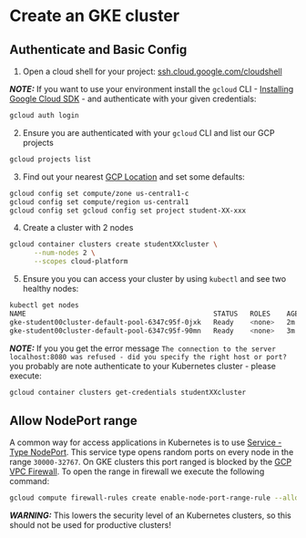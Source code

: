 # Create an GKE cluster

## Authenticate and Basic Config

1. Open a cloud shell for your project: [ssh.cloud.google.com/cloudshell](https://ssh.cloud.google.com/cloudshell)

***NOTE:*** If you want to use your environment install the `gcloud` CLI - [Installing Google Cloud SDK](https://cloud.google.com/sdk/install) - and authenticate with your given credentials:
```bash
gcloud auth login
```

2. Ensure you are authenticated with your `gcloud` CLI and list our GCP projects
```bash
gcloud projects list
```
3. Find out your nearest [GCP Location](https://cloud.google.com/compute/docs/regions-zones/#locations) and set some defaults:
```bash
gcloud config set compute/zone us-central1-c
gcloud config set compute/region us-central1
gcloud config set gcloud config set project student-XX-xxx 

```
4. Create a cluster with 2 nodes 
```bash
gcloud container clusters create studentXXcluster \
      --num-nodes 2 \
      --scopes cloud-platform
```

5. Ensure you you can access your cluster by using `kubectl` and see two healthy nodes:
```bash
kubectl get nodes
NAME                                              STATUS   ROLES    AGE     VERSION
gke-student00cluster-default-pool-6347c95f-0jxk   Ready    <none>   2m      v1.14.8-gke.12
gke-student00cluster-default-pool-6347c95f-90mn   Ready    <none>   3m      v1.14.8-gke.12
```
***NOTE:*** If you you get the error message `The connection to the server localhost:8080 was refused - did you specify the right host or port?` you probably are note authenticate to your Kubernetes cluster - please execute:
```bash
gcloud container clusters get-credentials studentXXcluster
```

## Allow NodePort range

A common way for access applications in Kubernetes is to use [Service - Type NodePort](https://kubernetes.io/docs/concepts/services-networking/service/#nodeport). This service type opens random ports on every node in the range `30000-32767`. On GKE clusters this port ranged is blocked by the [GCP VPC Firewall](https://console.cloud.google.com/networking/firewalls/list). To open the range in firewall we execute the following command:

```bash
gcloud compute firewall-rules create enable-node-port-range-rule --allow tcp:30000-32767
```

***WARNING:*** This lowers the security level of an Kubernetes clusters, so this should not be used for productive clusters!
